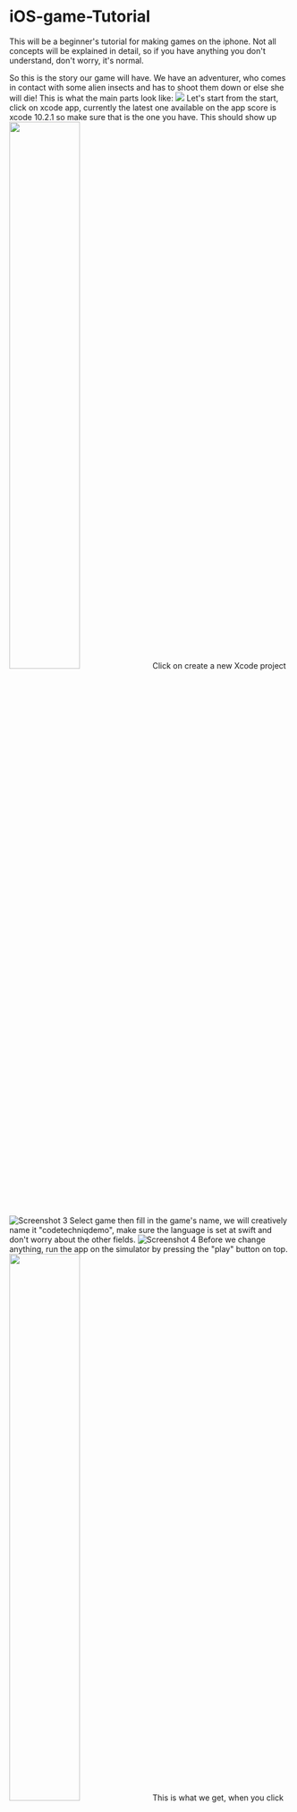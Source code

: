 # iOS-game-Tutorial

This will be a beginner's tutorial for making games on the iphone. Not all concepts will be explained in detail, so if you have anything you don't understand, don't worry, it's normal.

So this is the story our game will have. We have an adventurer, who comes in contact with some alien insects and has to shoot them down or else she will die! This is what the main parts look like: 
<img src="https://github.com/PhaelIshall/iOS-game-Tutorial/blob/master/images/screen1.png">
Let's start from the start, click on xcode app, currently the latest one available on the app score is xcode 10.2.1 so make sure that is the one you have. This should show up 
<img src="https://github.com/PhaelIshall/iOS-game-Tutorial/blob/master/images/screen2.png" width="50%" height="50%">
Click on create a new Xcode project
![Screenshot 3](https://github.com/PhaelIshall/iOS-game-Tutorial/blob/master/images/screen3.png)
Select game then fill in the game's name, we will creatively name it "codetechniqdemo", make sure the language is set at swift and don't worry about the other fields.
![Screenshot 4](https://github.com/PhaelIshall/iOS-game-Tutorial/blob/master/images/screen4.png)
Before we change anything, run the app on the simulator by pressing the "play" button on top. 
<img src="https://github.com/PhaelIshall/iOS-game-Tutorial/blob/master/images/screen5.png" width="50%" height="50%">
This is what we get, when you click on the screen it generates colorful spinning rectangles that quickly disappear. We won't use most of this because our game is different, so we have to reove some code, and replace it with our own. Let's get started.

First things first, let's make sure we download the art and sound for our game and have it ready in the Xcode project. Download the resources from [here](https://github.com/PhaelIshall/iOS-game-Tutorial/tree/master/game_art) (Go [here](https://github.com/PhaelIshall/iOS-game-Tutorial) and click on "download" then open the file "game_art".
Drag and drop the contents of the folder into your xcode project just so: 
![Screenshot 6](https://github.com/PhaelIshall/iOS-game-Tutorial/blob/master/images/screen6.png)
Make sure to select "copy items if necessary"
![Screenshot 7](https://github.com/PhaelIshall/iOS-game-Tutorial/blob/master/images/screen7.png)
Now that's done, let's remove the current game in the project. Delete the file **GameScene.sks**, make sure to delete the right file. 
Next, go to gameScene.swift and just delete everything inside the class. This is what should remain: 
![Screenshot 8](https://github.com/PhaelIshall/iOS-game-Tutorial/blob/master/images/screen8.png)

Now, let's get started! Open your **GameViewController.swift** file, this is what you should see: 
<img src="https://github.com/PhaelIshall/iOS-game-Tutorial/blob/master/images/screen9.png" width="50%" height="50%">
This is a normal UIViewController (think of it like the code behind what you see on any given screen) with an SKView for a root view. This means that it contains a SpriteKit scene.
Let's start by adding our player to the screen. All our character will start as static characters without animation, we will add this as a bonus later on. 
Go to your **GameScene.swift** file and add the following:
```
let player = SKSpriteNode(imageNamed: "hero")
override func didMove(to view: SKView) {
  backgroundColor = SKColor.white
  player.position = CGPoint(x: size.width * 0.1, y: size.height * 0.5)
  addChild(player)
}
```


